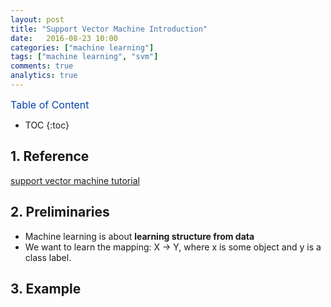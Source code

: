 ```yaml
---
layout: post
title: "Support Vector Machine Introduction"
date:   2016-08-23 10:00
categories: ["machine learning"]
tags: ["machine learning", "svm"]
comments: true
analytics: true
---
```


<span/>

<span style="color: #0645ad; font-size:16px">Table of Content<span/>

  * TOC
  {:toc}

## 1. Reference

[support vector machine tutorial](http://www.cs.columbia.edu/~kathy/cs4701/documents/jason_svm_tutorial.pdf)

## 2. Preliminaries

* Machine learning is about **learning structure from data**
* We want to learn the mapping: X -> Y, where x is some object and y is a class label.

## 3. Example

